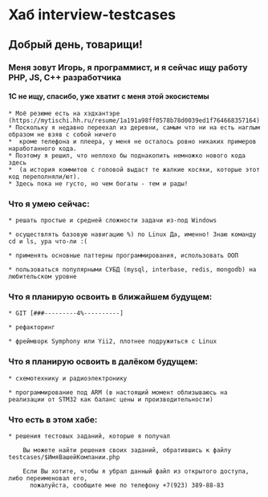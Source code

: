# Хаб interview-testcases
    
##    Добрый день, товарищи!


###    Меня зовут **Игорь**, я программист, и я сейчас ищу работу PHP, JS, C++ разработчика

#### 1С не ищу, спасибо, уже хватит с меня этой экосистемы

    * Моё резюме есть на хэдхантэре (https://mytischi.hh.ru/resume/1a191a98ff0578b78d0039ed1f764668357164)
    * Поскольку я недавно переехал из деревни, самым что ни на есть наглым образом не взяв с собой ничего 
    *  кроме телефона и плеера, у меня не осталось ровно никаких примеров наработанного кода. 
    * Поэтому я решил, что неплохо бы поднакопить немножко нового кода здесь
    *  (а история коммитов с головой выдаст те жалкие косяки, которые этот код переполняли/ют).
    * Здесь пока не густо, но чем богаты - тем и рады!

### Что я умею сейчас: 

    * решать простые и средней сложности задачи из-под Windows
    
    * осуществлять базовую навигацию %) по Linux Да, именно! Знаю команду cd и ls, ура что-ли :(
    
    * применять основные паттерны программирования, использовать ООП
    
    * пользоваться популярными СУБД (mysql, interbase, redis, mongodb) на любительском уровне
    
### Что я планирую освоить в ближайшем будущем: 

    * GIT [###---------4%----------]
    
    * рефакторинг
    
    * фреймворк Symphony или Yii2, плотнее подружиться с Linux
    
### Что я планирую освоить в далёком будущем:

    * схемотехнику и радиоэлектронику
    
    * программирование под ARM (в настоящий момент облизываюсь на реализации от STM32 как баланс цены и производительности)
    
### Что есть в этом хабе:

    * решения тестовых заданий, которые я получал
    
        Вы можете найти решения своих заданий, обратившись к файлу testcases/$ИмяВашейКомпании.php
        
        Если Вы хотите, чтобы я убрал данный файл из открытого доступа, либо переименовал его,
          пожалуйста, сообщите мне по телефону +7(923) 389-88-83